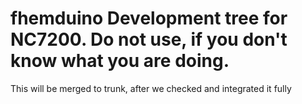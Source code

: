 fhemduino Development tree for NC7200. Do not use, if you don't know what you are doing.
=========
This will be merged to trunk, after we checked and integrated it fully

